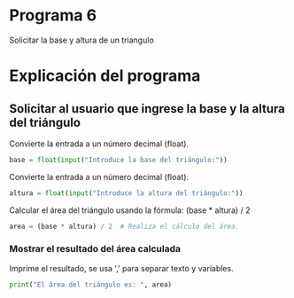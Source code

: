 # Programa 6
Solicitar la base y altura de un triangulo 

# Explicación del programa


## Solicitar al usuario que ingrese la base y la altura del triángulo

 Convierte la entrada a un número decimal (float).

```python
base = float(input("Introduce la base del triángulo:"))
```
 
 Convierte la entrada a un número decimal (float).

```python
altura = float(input("Introduce la altura del triángulo:"))
```

 Calcular el área del triángulo usando la fórmula: (base * altura) / 2
```python
area = (base * altura) / 2  # Realiza el cálculo del área.
```

### Mostrar el resultado del área calculada
Imprime el resultado, se usa ',' para separar texto y variables.
```python
print("El área del triángulo es: ", area)
```
